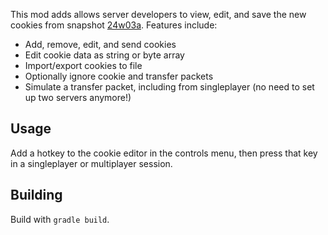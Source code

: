 This mod adds allows server developers to view, edit, and save the new cookies from snapshot [24w03a](https://www.minecraft.net/en-us/article/minecraft-snapshot-24w03a). Features include:

- Add, remove, edit, and send cookies
- Edit cookie data as string or byte array
- Import/export cookies to file
- Optionally ignore cookie and transfer packets
- Simulate a transfer packet, including from singleplayer (no need to set up two servers anymore!)

## Usage

Add a hotkey to the cookie editor in the controls menu, then press that key in a singleplayer or multiplayer session.

## Building

Build with `gradle build`.
